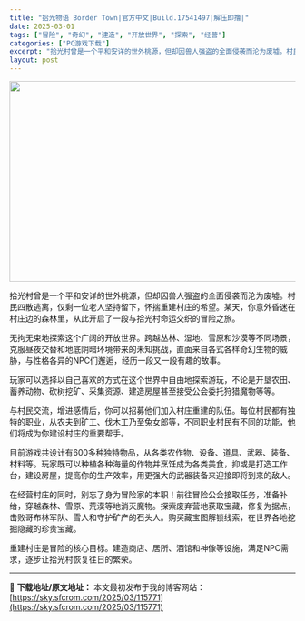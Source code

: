 ```yaml
---
title: "拾光物语 Border Town|官方中文|Build.17541497|解压即撸|"
date: 2025-03-01
tags: ["冒险", "奇幻", "建造", "开放世界", "探索", "经营"]
categories: ["PC游戏下载"]
excerpt: "拾光村曾是一个平和安详的世外桃源，但却因兽人强盗的全面侵袭而沦为废墟。村民四散逃离，仅剩一位老人坚持留下，怀揣重建村庄的希望。某天，你意外昏迷在村庄边的森林里，从此开启了一段与拾光村命运交织的冒险之旅。 无拘无束地探索这个广阔的开放世界。跨越丛林、湿地、雪原和沙漠等不同场景，克服昼夜交替和地底阴暗环&hellip;"
layout: post
---
```


<img class="aligncenter size-full wp-image-115763" src="https://sky.sfcrom.com/wp-content/uploads/2025/03/202503010805173.webp" alt="" width="616" height="353" />

拾光村曾是一个平和安详的世外桃源，但却因兽人强盗的全面侵袭而沦为废墟。村民四散逃离，仅剩一位老人坚持留下，怀揣重建村庄的希望。某天，你意外昏迷在村庄边的森林里，从此开启了一段与拾光村命运交织的冒险之旅。

无拘无束地探索这个广阔的开放世界。跨越丛林、湿地、雪原和沙漠等不同场景，克服昼夜交替和地底阴暗环境带来的未知挑战，直面来自各式各样奇幻生物的威胁，与性格各异的NPC们邂逅，经历一段又一段有趣的故事。

玩家可以选择以自己喜欢的方式在这个世界中自由地探索游玩，不论是开垦农田、蓄养动物、砍树挖矿、采集资源、建造房屋甚至接受公会委托狩猎魔物等等。

与村民交流，增进感情后，你可以招募他们加入村庄重建的队伍。每位村民都有独特的职业，从农夫到矿工、伐木工乃至兔女郎等，不同职业村民有不同的功能，他们将成为你建设村庄的重要帮手。

目前游戏共设计有600多种独特物品，从各类农作物、设备、道具、武器、装备、材料等。玩家既可以种植各种海量的作物并烹饪成为各类美食，抑或是打造工作台，建设房屋，提高你的生产效率，用更强大的武器装备来迎接即将到来的敌人。

在经营村庄的同时，别忘了身为冒险家的本职！前往冒险公会接取任务，准备补给，穿越森林、雪原、荒漠等地消灭魔物。探索废弃营地获取宝藏，修复为据点，击败哥布林军队、雪人和守护矿产的石头人。购买藏宝图解锁线索，在世界各地挖掘隐藏的珍贵宝藏。

重建村庄是冒险的核心目标。建造商店、居所、酒馆和神像等设施，满足NPC需求，逐步让拾光村恢复往日的繁荣。

---
📖 **下载地址/原文地址：** 本文最初发布于我的博客网站：[https://sky.sfcrom.com/2025/03/115771](https://sky.sfcrom.com/2025/03/115771)
